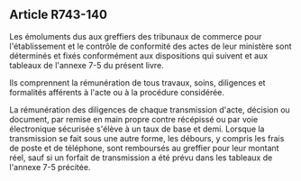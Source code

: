 Article R743-140
----
Les émoluments dus aux greffiers des tribunaux de commerce pour l'établissement
et le contrôle de conformité des actes de leur ministère sont déterminés et
fixés conformément aux dispositions qui suivent et aux tableaux de l'annexe 7-5
du présent livre.

Ils comprennent la rémunération de tous travaux, soins, diligences et formalités
afférents à l'acte ou à la procédure considérée.

La rémunération des diligences de chaque transmission d'acte, décision ou
document, par remise en main propre contre récépissé ou par voie électronique
sécurisée s'élève à un taux de base et demi. Lorsque la transmission se fait
sous une autre forme, les débours, y compris les frais de poste et de téléphone,
sont remboursés au greffier pour leur montant réel, sauf si un forfait de
transmission a été prévu dans les tableaux de l'annexe 7-5 précitée.
